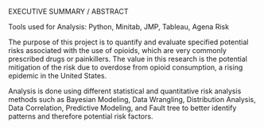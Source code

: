 EXECUTIVE SUMMARY / ABSTRACT

Tools used for Analysis: Python, Minitab, JMP, Tableau, Agena Risk

The purpose of this project is to quantify and evaluate specified potential risks associated with the use of opioids, which are very commonly prescribed drugs or painkillers. The value in this research is the potential mitigation of the risk due to overdose from opioid consumption, a rising epidemic in the United States. 

Analysis is done using different statistical and quantitative risk analysis methods such as Bayesian Modeling, Data Wrangling, Distribution Analysis, Data Correlation, Predictive Modeling, and Fault tree to better identify patterns and therefore potential risk factors.
